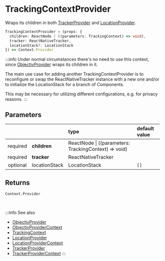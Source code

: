 # TrackingContextProvider

Wraps its children in both [TrackerProvider](/tracking/react-native/api-reference/common/providers/TrackerProvider.md) and [LocationProvider](/tracking/react-native/api-reference/common/providers/LocationProvider.md).

```ts
TrackingContextProvider = (props: {
  children: ReactNode | ((parameters: TrackingContext) => void), 
  tracker: ReactNativeTracker, 
  locationStack?: LocationStack
}) => Context.Provider
```

:::info
Under normal circumstances there's no need to use this context, since [ObjectivProvider](/tracking/react-native/api-reference/common/providers/ObjectivProvider.md) wraps its children in it.  

The main use case for adding another TrackingContextProvider is to reconfigure or swap the ReactNativeTracker instance with a new one and/or to initialize the LocationStack for a branch of Components. 

This may be necessary for utilizing different configurations, e.g. for privacy reasons. 
:::

## Parameters
|          |               | type                                                     | default value |
|:--------:|:--------------|:---------------------------------------------------------|:--------------|
| required | **children**  | ReactNode &vert; ((parameters: TrackingContext) => void) |               |
| required | **tracker**   | ReactNativeTracker                                             |               |
| optional | locationStack | LocationStack                                            | `[]`          |

## Returns
`Context.Provider`


<br />

:::info See also
- [ObjectivProvider](/tracking/react-native/api-reference/common/providers/ObjectivProvider.md)
- [ObjectivProviderContext](/tracking/react-native/api-reference/common/providers/ObjectivProviderContext.md)
- [TrackingContext](/tracking/react-native/api-reference/common/providers/TrackingContext.md)
- [LocationProvider](/tracking/react-native/api-reference/common/providers/LocationProvider.md)
- [LocationProviderContext](/tracking/react-native/api-reference/common/providers/LocationProviderContext.md)
- [TrackerProvider](/tracking/react-native/api-reference/common/providers/TrackerProvider.md)
- [TrackerProviderContext](/tracking/react-native/api-reference/common/providers/TrackerProviderContext.md)
:::
